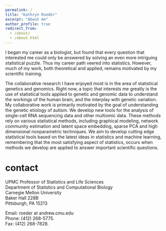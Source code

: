 ```yaml
---
permalink: /
title: "Kathryn Roeder"
excerpt: "About me"
author_profile: true
redirect_from: 
  - /about/
  - /about.html
---
```


I began my career as a biologist, but found that every question that interested me could only be answered by solving an even more intriguing statistical puzzle. Thus my career path veered into statistics. However, much of my work, both theoretical and applied, remains motivated by my scientific training.

The collaborative research I have enjoyed most is in the area of statistical genetics and genomics. Right now, a topic that interests me greatly is the use of statistical tools applied to genetic and genomic data to understand the workings of the human brain, and the interplay with genetic variation. My collaborative work is primarily motivated by the goal of understanding the genetic etiology of autism. We develop new tools for the analysis of single-cell RNA sequencing data and other multiomic data. These methods rely on various statistical methods, including graphical modeling, network community estimation and latent space embedding, sparse PCA and high dimensional nonparametric techniques. We aim to develop cutting edge statistical tools based on the latest ideas in statistics and machine learning, remembering that the most satisfying aspect of statistics, occurs when methods we develop are applied to answer important scientific questions.

# contact

UPMC Professor of Statistics and Life Sciences       
Department of Statistics and Computational Biology   
Carnegie Mellon University   
Baker Hall 228B   
Pittsburgh, PA 15213   

Email: roeder at andrew.cmu.edu      
Phone: (412) 268-5775.   
Fax: (412) 268-7828.   

